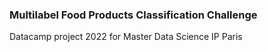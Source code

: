 ### Multilabel Food Products Classification Challenge

Datacamp project 2022 for Master Data Science IP Paris